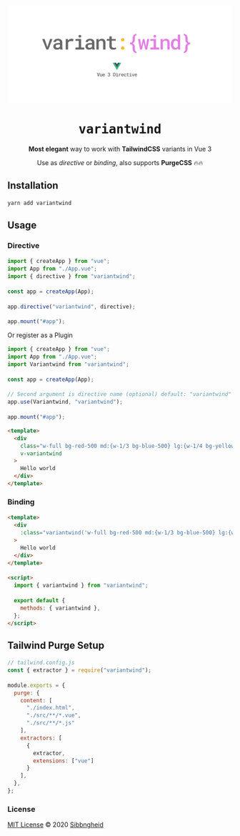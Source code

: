 <p align='center'>
<img src="./variantwind.svg">
</p>
<h1 align='center'>
<samp>variantwind</samp>
</h1>
<p align='center'>
<strong>Most elegant</strong> way to work with <strong>TailwindCSS</strong> variants in Vue 3
</p>

<p align='center'>
Use as <em>directive</em> or <em>binding</em>, also supports <strong>PurgeCSS</strong> 🔥🔥
</p>

## Installation

```sh
yarn add variantwind
```

## Usage

### Directive

```js
import { createApp } from "vue";
import App from "./App.vue";
import { directive } from "variantwind";

const app = createApp(App);

app.directive("variantwind", directive);

app.mount("#app");
```

Or register as a Plugin

```js
import { createApp } from "vue";
import App from "./App.vue";
import Variantwind from "variantwind";

const app = createApp(App);

// Second argument is directive name (optional) default: "variantwind"
app.use(Variantwind, "variantwind");

app.mount("#app");
```

```html
<template>
  <div
    class="w-full bg-red-500 md:{w-1/3 bg-blue-500} lg:{w-1/4 bg-yellow-500 hover:bg-yellow-900}"
    v-variantwind
  >
    Hello world
  </div>
</template>
```

### Binding

```html
<template>
  <div
    :class="variantwind('w-full bg-red-500 md:{w-1/3 bg-blue-500} lg:{w-1/4 bg-yellow-500 hover:bg-yellow-900}')"
  >
    Hello world
  </div>
</template>

<script>
  import { variantwind } from "variantwind";

  export default {
    methods: { variantwind },
  };
</script>
```

## Tailwind Purge Setup

```js
// tailwind.config.js
const { extractor } = require("variantwind");

module.exports = {
  purge: {
    content: [
      "./index.html", 
      "./src/**/*.vue", 
      "./src/**/*.js"
    ],
    extractors: [
      { 
        extractor, 
        extensions: ["vue"] 
      }
    ],
  },
};
```

### License

[MIT License](https://github.com/sibbngheid/variantwind/blob/master/LICENSE) © 2020 [Sibbngheid](https://github.com/sibbngheid)
